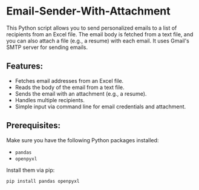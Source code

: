 # Email-Sender-With-Attachment
This Python script allows you to send personalized emails to a list of recipients from an Excel file. The email body is fetched from a text file, and you can also attach a file (e.g., a resume) with each email. It uses Gmail's SMTP server for sending emails.

## Features:
- Fetches email addresses from an Excel file.
- Reads the body of the email from a text file.
- Sends the email with an attachment (e.g., a resume).
- Handles multiple recipients.
- Simple input via command line for email credentials and attachment.

## Prerequisites:
Make sure you have the following Python packages installed:
- `pandas`
- `openpyxl`

Install them via pip:
```bash
pip install pandas openpyxl
